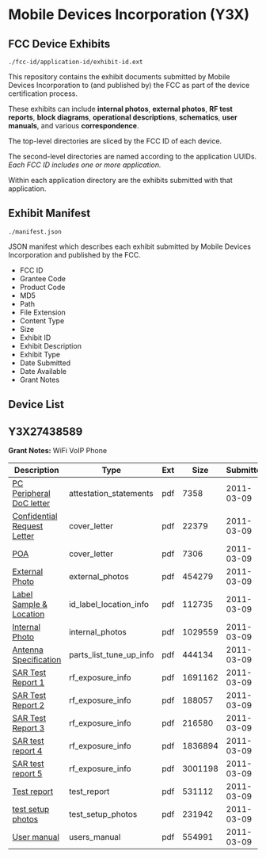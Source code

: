 # Mobile Devices Incorporation (Y3X)
## FCC Device Exhibits

```
./fcc-id/application-id/exhibit-id.ext
```

This repository contains the exhibit documents submitted by Mobile Devices Incorporation to (and published by) the FCC as part of the device certification process.

These exhibits can include **internal photos**, **external photos**, **RF test reports**, **block diagrams**, **operational descriptions**, **schematics**, **user manuals**, and various **correspondence**.

The top-level directories are sliced by the FCC ID of each device.

The second-level directories are named according to the application UUIDs. *Each FCC ID includes one or more application.*

Within each application directory are the exhibits submitted with that application. 

## Exhibit Manifest

```
./manifest.json
```

JSON manifest which describes each exhibit submitted by Mobile Devices Incorporation and published by the FCC.

- FCC ID
- Grantee Code
- Product Code
- MD5
- Path
- File Extension
- Content Type
- Size
- Exhibit ID
- Exhibit Description
- Exhibit Type
- Date Submitted
- Date Available
- Grant Notes

## Device List
## Y3X27438589
**Grant Notes:** WiFi VoIP Phone

| Description | Type | Ext | Size | Submitted | Available |
| ----------- | ---- | --- | ---- | --------- | --------- |
| [PC Peripheral DoC letter](Y3X27438589/e4bdaefdab018becbb314ecbcd3a2b6d/1428868.pdf) | attestation_statements | pdf | 7358 | 2011-03-09 | 2011-03-09 |
| [Confidential Request Letter](Y3X27438589/e4bdaefdab018becbb314ecbcd3a2b6d/1428866.pdf) | cover_letter | pdf | 22379 | 2011-03-09 | 2011-03-09 |
| [POA](Y3X27438589/e4bdaefdab018becbb314ecbcd3a2b6d/1428867.pdf) | cover_letter | pdf | 7306 | 2011-03-09 | 2011-03-09 |
| [External Photo](Y3X27438589/e4bdaefdab018becbb314ecbcd3a2b6d/1428869.pdf) | external_photos | pdf | 454279 | 2011-03-09 | 2011-03-09 |
| [Label Sample & Location](Y3X27438589/e4bdaefdab018becbb314ecbcd3a2b6d/1428871.pdf) | id_label_location_info | pdf | 112735 | 2011-03-09 | 2011-03-09 |
| [Internal Photo](Y3X27438589/e4bdaefdab018becbb314ecbcd3a2b6d/1428870.pdf) | internal_photos | pdf | 1029559 | 2011-03-09 | 2011-03-09 |
| [Antenna Specification](Y3X27438589/e4bdaefdab018becbb314ecbcd3a2b6d/1428865.pdf) | parts_list_tune_up_info | pdf | 444134 | 2011-03-09 | 2011-03-09 |
| [SAR Test Report 1](Y3X27438589/e4bdaefdab018becbb314ecbcd3a2b6d/1428872.pdf) | rf_exposure_info | pdf | 1691162 | 2011-03-09 | 2011-03-09 |
| [SAR Test Report 2](Y3X27438589/e4bdaefdab018becbb314ecbcd3a2b6d/1309010.pdf) | rf_exposure_info | pdf | 188057 | 2011-03-09 | 2011-03-09 |
| [SAR Test Report 3](Y3X27438589/e4bdaefdab018becbb314ecbcd3a2b6d/1397904.pdf) | rf_exposure_info | pdf | 216580 | 2011-03-09 | 2011-03-09 |
| [SAR test report 4](Y3X27438589/e4bdaefdab018becbb314ecbcd3a2b6d/1428875.pdf) | rf_exposure_info | pdf | 1836894 | 2011-03-09 | 2011-03-09 |
| [SAR test report 5](Y3X27438589/e4bdaefdab018becbb314ecbcd3a2b6d/1428876.pdf) | rf_exposure_info | pdf | 3001198 | 2011-03-09 | 2011-03-09 |
| [Test report](Y3X27438589/e4bdaefdab018becbb314ecbcd3a2b6d/1428877.pdf) | test_report | pdf | 531112 | 2011-03-09 | 2011-03-09 |
| [test setup photos](Y3X27438589/e4bdaefdab018becbb314ecbcd3a2b6d/1428878.pdf) | test_setup_photos | pdf | 231942 | 2011-03-09 | 2011-03-09 |
| [User manual](Y3X27438589/e4bdaefdab018becbb314ecbcd3a2b6d/1428879.pdf) | users_manual | pdf | 554991 | 2011-03-09 | 2011-03-09 |
